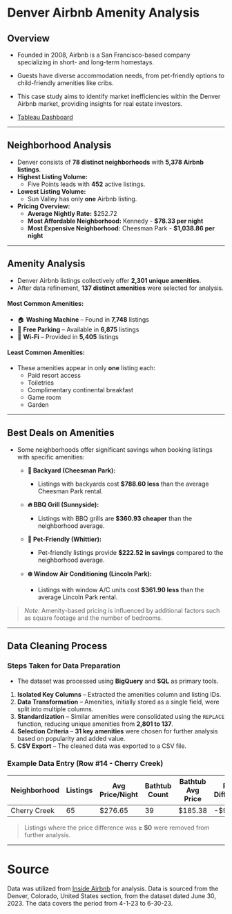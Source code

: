 # **Denver Airbnb Amenity Analysis**

## **Overview**  
- Founded in 2008, Airbnb is a San Francisco-based company specializing in short- and long-term homestays.  
- Guests have diverse accommodation needs, from pet-friendly options to child-friendly amenities like cribs.  
- This case study aims to identify market inefficiencies within the Denver Airbnb market, providing insights for real estate investors.  

- [Tableau Dashboard
](https://public.tableau.com/views/AirbnbAmenitiesinDenver/Dashboard1?:language=en-US&:sid=&:redirect=auth&:display_count=n&:origin=viz_share_link)

---

## **Neighborhood Analysis**  

- Denver consists of **78 distinct neighborhoods** with **5,378 Airbnb listings**.  
- **Highest Listing Volume:**  
  - Five Points leads with **452** active listings.  
- **Lowest Listing Volume:**  
  - Sun Valley has only **one** Airbnb listing.  
- **Pricing Overview:**  
  - **Average Nightly Rate:** $252.72  
  - **Most Affordable Neighborhood:** Kennedy - **$78.33 per night**  
  - **Most Expensive Neighborhood:** Cheesman Park - **$1,038.86 per night**  

---

## **Amenity Analysis**

- Denver Airbnb listings collectively offer **2,301 unique amenities**.  
- After data refinement, **137 distinct amenities** were selected for analysis.  

#### **Most Common Amenities:**  
- 🏠 **Washing Machine** – Found in **7,748** listings  
- 🚗 **Free Parking** – Available in **6,875** listings  
- 📶 **Wi-Fi** – Provided in **5,405** listings  

#### **Least Common Amenities:**  
- These amenities appear in only **one** listing each:  
  - Paid resort access  
  - Toiletries  
  - Complimentary continental breakfast  
  - Game room  
  - Garden  

---

## **Best Deals on Amenities**  

- Some neighborhoods offer significant savings when booking listings with specific amenities:

  - **🏡 Backyard (Cheesman Park):**  
    - Listings with backyards cost **$788.60 less** than the average Cheesman Park rental.  

  - **🔥 BBQ Grill (Sunnyside):**  
    - Listings with BBQ grills are **$360.93 cheaper** than the neighborhood average.  

  - **🐶 Pet-Friendly (Whittier):**  
    - Pet-friendly listings provide **$222.52 in savings** compared to the neighborhood average.  

  - **❄️ Window Air Conditioning (Lincoln Park):**  
    - Listings with window A/C units cost **$361.90 less** than the average Lincoln Park rental.  

> *Note:* Amenity-based pricing is influenced by additional factors such as square footage and the number of bedrooms.

---

## **Data Cleaning Process**  
### **Steps Taken for Data Preparation**  
- The dataset was processed using **BigQuery** and **SQL** as primary tools.  

1. **Isolated Key Columns** – Extracted the amenities column and listing IDs.  
2. **Data Transformation** – Amenities, initially stored as a single field, were split into multiple columns.  
3. **Standardization** – Similar amenities were consolidated using the `REPLACE` function, reducing unique amenities from **2,801 to 137**.  
4. **Selection Criteria** – **31 key amenities** were chosen for further analysis based on popularity and added value.  
5. **CSV Export** – The cleaned data was exported to a CSV file.  

### **Example Data Entry (Row #14 - Cherry Creek)**  
| Neighborhood  | Listings | Avg Price/Night | Bathtub Count | Bathtub Avg Price | Price Difference |  
|--------------|----------|----------------|--------------|----------------|-----------------|  
| Cherry Creek | 65       | $276.65        | 39           | $185.38        | -$91.26         |  

> Listings where the price difference was **≥ $0** were removed from further analysis.  

---

# Source
Data was utilized from [Inside Airbnb](https://insideairbnb.com/get-the-data/) for analysis.
Data is sourced from the Denver, Colorado, United States section, from the dataset dated June 30, 2023.
The data covers the period from 4-1-23 to 6-30-23.

